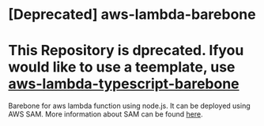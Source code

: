 # [Deprecated] aws-lambda-barebone

# This Repository is dprecated. Ifyou would like to use a teemplate, use [aws-lambda-typescript-barebone](https://github.com/awsmag/aws-lambda-typescript-barebone)

Barebone for aws lambda function using node.js. It can be deployed using AWS SAM.
More information about SAM can be found [here](https://github.com/awslabs/serverless-application-model).
